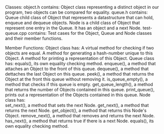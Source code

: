 
Classes:
	object.h contains:
		Object class representing a distinct object in our program, two objects can be compared for equality.
	queue.h contains:
		Queue child class of Object that represents a datastructure that can hold, enqueue and dequeue objects.
		Node is a child class of Object that represent one entry in the Queue. It has an object and a next Node.
	test-queue.cpp contains:
		Test cases for the Object, Queue and Node classes and their member functions.

Member Functions:
	Object class has:
			  A virtual method for checking if two objects are equal.
			  A method for generating a hash-number unique to this Object.
			  A method for printing a representation of this Object.
	Queue class has:
			  equals(), its own equality checking method.
			  enqueue(), a method that attaches an Object to the front of this queue.
			  dequeue(), a method that dettaches the last Object on this queue.
			  peek(), a method that returns the Object at the front this queue without removing it.
			  is_queue_empty(), a method that checks if this queue is empty.
			  get_queue_length(), a method that returns the number of Objects contained in this queue.
			  print_queue(), prints out a representation of the Objects contained in this queue.
	Node class has:  
			  set_next(), a method that sets the next Node.
			  get_next(), a method that returns the next Node.
			  get_object(), a method that returns this Node's Object.
			  remove_next(), a method that removes and returns the next Node.
			  has_next(), a method that returns true if there is a next Node.
			  equals(), its own equality checking method.
